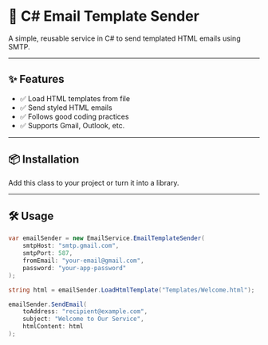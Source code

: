 # 📧 C# Email Template Sender

A simple, reusable service in C# to send templated HTML emails using SMTP.

---

## ✨ Features

- ✅ Load HTML templates from file
- ✅ Send styled HTML emails
- ✅ Follows good coding practices
- ✅ Supports Gmail, Outlook, etc.

---

## 📦 Installation

Add this class to your project or turn it into a library.

---

## 🛠️ Usage

```csharp
var emailSender = new EmailService.EmailTemplateSender(
    smtpHost: "smtp.gmail.com",
    smtpPort: 587,
    fromEmail: "your-email@gmail.com",
    password: "your-app-password"
);

string html = emailSender.LoadHtmlTemplate("Templates/Welcome.html");

emailSender.SendEmail(
    toAddress: "recipient@example.com",
    subject: "Welcome to Our Service",
    htmlContent: html
);
